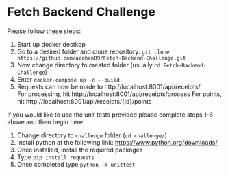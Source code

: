 
# Fetch Backend Challenge

Please follow these steps:   
1. Start up docker destkop 
2. Go to a desired folder and clone repository: ```git clone https://github.com/acohen89/Fetch-Backend-Challenge.git```
3. Now change directory to created folder (usually ```cd Fetch-Backend-Challenge```)
4. Enter ``` docker-compose up -d --build ```
5. Requests can now be made to http://localhost:8001/api/receipts/   
For processing, hit http://localhost:8001/api/receipts/process
For points, hit http://localhost:8001/api/receipts/{id}/points 


If you would like to use the unit tests provided please complete steps 1-6 above and then begin here:   
1. Change directory to ```challenge``` folder (```cd challenge/```)
2. Install python at the following link: https://www.python.org/downloads/
3. Once installed, install the required packages 
4. Type ```pip install requests```
5. Once completed type ```python -m unittest```




